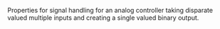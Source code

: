 ﻿Properties for signal handling for an analog controller taking disparate valued multiple inputs and creating a single valued binary output.